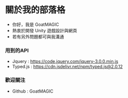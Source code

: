 # 關於我的部落格
- 你好，我是 GoatMAGIC
- 熱衷於開發 Unity 遊戲設計與網頁
- 若有另外問題都可與我溝通

### 用到的API
- Jquery : https://code.jquery.com/jquery-3.0.0.min.js
- Typed.js : https://cdn.jsdelivr.net/npm/typed.js@2.0.12

### 歡迎關注
- Github : GoatMAGIC